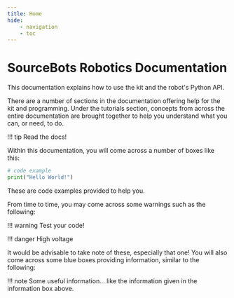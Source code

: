 ```yaml
---
title: Home
hide:
    - navigation
    - toc
---
```


# SourceBots Robotics Documentation

This documentation explains how to use the kit and the robot's Python API.

There are a number of sections in the documentation offering help for the kit and programming. Under the tutorials section, concepts from across the entire documentation are brought together to help you understand what you can, or need, to do.

!!! tip
    Read the docs!

Within this documentation, you will come across a number of boxes like this:

```python
# code example
print("Hello World!")
```

These are code examples provided to help you.

From time to time, you may come across some warnings such as the following:

!!! warning
    Test your code!

!!! danger
    High voltage

It would be advisable to take note of these, especially that one! You will also come across some blue boxes providing information, similar to the following:

!!! note
    Some useful information... like the information given in the information box above.

